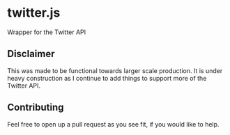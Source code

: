 # twitter.js
Wrapper for the Twitter API

## Disclaimer
This was made to be functional towards larger scale production. It is under heavy construction as I continue to add things to support more of the Twitter API.

## Contributing
Feel free to open up a pull request as you see fit, if you would like to help.
